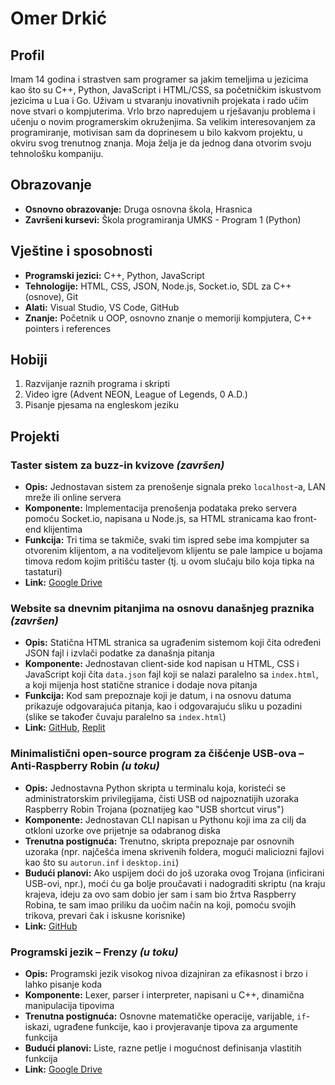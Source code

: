 # Omer Drkić

## Profil

Imam 14 godina i strastven sam programer sa jakim temeljima u jezicima kao što su C++, Python,
JavaScript i HTML/CSS, sa početničkim iskustvom jezicima u Lua i Go. Uživam u stvaranju
inovativnih projekata i rado učim nove stvari o kompjuterima. Vrlo brzo napredujem u rješavanju
problema i učenju o novim programerskim okruženjima. Sa velikim interesovanjem za programiranje,
motivisan sam da doprinesem u bilo kakvom projektu, u okviru svog trenutnog znanja. Moja želja
je da jednog dana otvorim svoju tehnološku kompaniju.

## Obrazovanje

- **Osnovno obrazovanje:** Druga osnovna škola, Hrasnica
- **Završeni kursevi:** Škola programiranja UMKS - Program 1 (Python)

## Vještine i sposobnosti

- **Programski jezici:** C++, Python, JavaScript
- **Tehnologije:** HTML, CSS, JSON, Node.js, Socket.io, SDL za C++ (osnove), Git
- **Alati:** Visual Studio, VS Code, GitHub
- **Znanje:** Početnik u OOP, osnovno znanje o memoriji kompjutera, C++ pointers i references

## Hobiji

1. Razvijanje raznih programa i skripti
2. Video igre (Advent NEON, League of Legends, 0 A.D.)
3. Pisanje pjesama na engleskom jeziku

## Projekti

### Taster sistem za buzz-in kvizove *(završen)*
- **Opis:** Jednostavan sistem za prenošenje signala preko `localhost`-a, LAN mreže ili online
servera
- **Komponente:** Implementacija prenošenja podataka preko servera pomoću Socket.io, napisana u
Node.js, sa HTML stranicama kao front-end klijentima
- **Funkcija:** Tri tima se takmiče, svaki tim ispred sebe ima kompjuter sa otvorenim klijentom,
a na voditeljevom klijentu se pale lampice u bojama timova redom kojim pritišću taster (tj. u ovom
slučaju bilo koja tipka na tastaturi)
- **Link:** [Google Drive](
    https://drive.google.com/file/d/1mkygEOWJCmsMJAfyzM1gVyb0ck688CXx/view?usp=sharing
)

### Website sa dnevnim pitanjima na osnovu današnjeg praznika *(završen)*
- **Opis:** Statična HTML stranica sa ugrađenim sistemom koji čita određeni JSON fajl i izvlači
podatke za današnja pitanja
- **Komponente:** Jednostavan client-side kod napisan u HTML, CSS i JavaScript koji čita
`data.json` fajl koji se nalazi paralelno sa `index.html`, a koji mijenja host statične stranice
i dodaje nova pitanja
- **Funkcija:** Kod sam prepoznaje koji je datum, i na osnovu datuma prikazuje odgovarajuća
pitanja, kao i odgovarajuću sliku u pozadini (slike se također čuvaju paralelno sa `index.html`)
- **Link:** [GitHub](https://github.com/feralcodetech/feralcodetech.github.io),
[Replit](https://replit.com/@OmerDrkic/SchoolDailyQuiz)

### Minimalistični open-source program za čišćenje USB-ova – Anti-Raspberry Robin *(u toku)*
- **Opis:** Jednostavna Python skripta u terminalu koja, koristeći se administratorskim
privilegijama, čisti USB od najpoznatijih uzoraka Raspberry Robin Trojana (poznatijeg kao "USB
shortcut virus")
- **Komponente:** Jednostavan CLI napisan u Pythonu koji ima za cilj da otkloni uzorke ove
prijetnje sa odabranog diska
- **Trenutna postignuća:** Trenutno, skripta prepoznaje par osnovnih uzoraka (npr. najčešća imena
skrivenih foldera, mogući maliciozni fajlovi kao što su `autorun.inf` i `desktop.ini`)
- **Budući planovi:** Ako uspijem doći do još uzoraka ovog Trojana (inficirani USB-ovi, npr.),
moći ću ga bolje proučavati i nadograditi skriptu (na kraju krajeva, ideju za ovo sam dobio jer
sam i sam bio žrtva Raspberry Robina, te sam imao priliku da uočim način na koji, pomoću svojih
trikova, prevari čak i iskusne korisnike)
- **Link:** [GitHub](https://github.com/feralcodetech/anti-raspberry-robin)

### Programski jezik – Frenzy *(u toku)*
- **Opis:** Programski jezik visokog nivoa dizajniran za efikasnost i brzo i lahko pisanje koda
- **Komponente:** Lexer, parser i interpreter, napisani u C++, dinamična manipulacija tipovima
- **Trenutna postignuća:** Osnovne matematičke operacije, varijable, `if`-iskazi, ugrađene
funkcije, kao i provjeravanje tipova za argumente funkcija
- **Budući planovi:** Liste, razne petlje i mogućnost definisanja vlastitih funkcija
- **Link:** [Google Drive](
    https://drive.google.com/file/d/1Thp7HCJC3BzIM5JELUUDBIdjHTh7LmRm/view?usp=sharing
)
